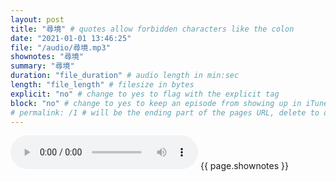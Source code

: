 ```yaml
---
layout: post
title: "尋境" # quotes allow forbidden characters like the colon
date: "2021-01-01 13:46:25"
file: "/audio/尋境.mp3"
shownotes: "尋境"
summary: "尋境"
duration: "file_duration" # audio length in min:sec
length: "file_length" # filesize in bytes
explicit: "no" # change to yes to flag with the explicit tag
block: "no" # change to yes to keep an episode from showing up in iTunes
# permalink: /1 # will be the ending part of the pages URL, delete to default to the title
---
```


<audio controls>
<source src="{{site.url}}{{site.baseurl}}{{ page.file }}" type="audio/x-mp3">
Your browser does not support the audio element.
</audio>
{{ page.shownotes }}
